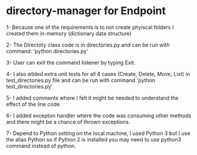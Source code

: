 # directory-manager for Endpoint
1- Because one of the requirements is to not create phyiscal folders I created them in-memory (dictionary data structure)

2- The Directoty class code is in directories.py and can be run with command: 'python directories.py'

3- User can exit the command listener by typing Exit.

4- I also added extra unit tests for all 4 cases (Create, Delete, Move, List) in test_directories.py file and can be run with command 'python test_directories.py'

5- I added comments where I felt it might be needed to understand the effect of the line code.

6- I added excepton handler where the code was consuming other methods and there might be a chance of thrown exceptions.

7- Depend to Python setting on the local machine, I used Python 3 but I use the alias Python so if Python 2 is installed you may need to use python3 command instead of python.


